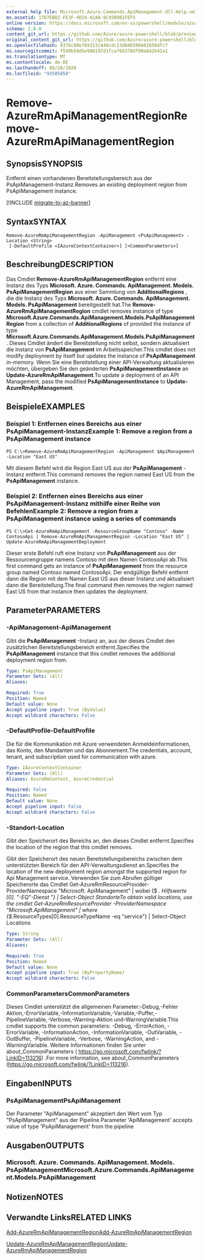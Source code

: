 ```yaml
---
external help file: Microsoft.Azure.Commands.ApiManagement.dll-Help.xml
ms.assetid: 17D7EBD2-FE3F-4D24-A1AA-8C45B9B1FEF5
online version: https://docs.microsoft.com/en-us/powershell/module/azurerm.apimanagement/remove-azurermapimanagementregion
schema: 2.0.0
content_git_url: https://github.com/Azure/azure-powershell/blob/preview/src/ResourceManager/ApiManagement/Commands.ApiManagement/help/Remove-AzureRmApiManagementRegion.md
original_content_git_url: https://github.com/Azure/azure-powershell/blob/preview/src/ResourceManager/ApiManagement/Commands.ApiManagement/help/Remove-AzureRmApiManagementRegion.md
ms.openlocfilehash: 0376c80e769153c448cdc23d8465966026584fcf
ms.sourcegitcommit: f599b50d5e980197d1fca769378df90a842b42a1
ms.translationtype: MT
ms.contentlocale: de-DE
ms.lasthandoff: 08/20/2020
ms.locfileid: "93505858"
---
```

# <span data-ttu-id="4008b-101">Remove-AzureRmApiManagementRegion</span><span class="sxs-lookup"><span data-stu-id="4008b-101">Remove-AzureRmApiManagementRegion</span></span>

## <span data-ttu-id="4008b-102">Synopsis</span><span class="sxs-lookup"><span data-stu-id="4008b-102">SYNOPSIS</span></span>
<span data-ttu-id="4008b-103">Entfernt einen vorhandenen Bereitstellungsbereich aus der PsApiManagement-Instanz.</span><span class="sxs-lookup"><span data-stu-id="4008b-103">Removes an existing deployment region from PsApiManagement instance.</span></span>

[!INCLUDE [migrate-to-az-banner](../../includes/migrate-to-az-banner.md)]

## <span data-ttu-id="4008b-104">Syntax</span><span class="sxs-lookup"><span data-stu-id="4008b-104">SYNTAX</span></span>

```
Remove-AzureRmApiManagementRegion -ApiManagement <PsApiManagement> -Location <String>
 [-DefaultProfile <IAzureContextContainer>] [<CommonParameters>]
```

## <span data-ttu-id="4008b-105">Beschreibung</span><span class="sxs-lookup"><span data-stu-id="4008b-105">DESCRIPTION</span></span>
<span data-ttu-id="4008b-106">Das Cmdlet **Remove-AzureRmApiManagementRegion** entfernt eine Instanz des Typs **Microsoft. Azure. Commands. ApiManagement. Models. PsApiManagementRegion** aus einer Sammlung von **AdditionalRegions** , die die Instanz des Typs **Microsoft. Azure. Commands. ApiManagement. Models. PsApiManagement** bereitgestellt hat.</span><span class="sxs-lookup"><span data-stu-id="4008b-106">The **Remove-AzureRmApiManagementRegion** cmdlet removes instance of type **Microsoft.Azure.Commands.ApiManagement.Models.PsApiManagementRegion** from a collection of **AdditionalRegions** of provided the instance of type **Microsoft.Azure.Commands.ApiManagement.Models.PsApiManagement**.</span></span>
<span data-ttu-id="4008b-107">Dieses Cmdlet ändert die Bereitstellung nicht selbst, sondern aktualisiert die Instanz von **PsApiManagement** im Arbeitsspeicher.</span><span class="sxs-lookup"><span data-stu-id="4008b-107">This cmdlet does not modify deployment by itself but updates the instance of **PsApiManagement** in-memory.</span></span>
<span data-ttu-id="4008b-108">Wenn Sie eine Bereitstellung einer API-Verwaltung aktualisieren möchten, übergeben Sie den geänderten **PsApiManagementInstance** an **Update-AzureRmApiManagement**.</span><span class="sxs-lookup"><span data-stu-id="4008b-108">To update a deployment of an API Management, pass the modified **PsApiManagementInstance** to **Update-AzureRmApiManagement**.</span></span>

## <span data-ttu-id="4008b-109">Beispiele</span><span class="sxs-lookup"><span data-stu-id="4008b-109">EXAMPLES</span></span>

### <span data-ttu-id="4008b-110">Beispiel 1: Entfernen eines Bereichs aus einer PsApiManagement-Instanz</span><span class="sxs-lookup"><span data-stu-id="4008b-110">Example 1: Remove a region from a PsApiManagement instance</span></span>
```
PS C:\>Remove-AzureRmApiManagementRegion -ApiManagement $ApiManagement -Location "East US"
```

<span data-ttu-id="4008b-111">Mit diesem Befehl wird die Region East US aus der **PsApiManagement** -Instanz entfernt.</span><span class="sxs-lookup"><span data-stu-id="4008b-111">This command removes the region named East US from the **PsApiManagement** instance.</span></span>

### <span data-ttu-id="4008b-112">Beispiel 2: Entfernen eines Bereichs aus einer PsApiManagement-Instanz mithilfe einer Reihe von Befehlen</span><span class="sxs-lookup"><span data-stu-id="4008b-112">Example 2: Remove a region from a PsApiManagement instance using a series of commands</span></span>
```
PS C:\>Get-AzureRmApiManagement -ResourceGroupName "Contoso" -Name ContosoApi | Remove-AzureRmApiManagementRegion -Location "East US" | Update-AzureRmApiManagementDeployment
```

<span data-ttu-id="4008b-113">Dieser erste Befehl ruft eine Instanz von **PsApiManagement** aus der Ressourcengruppe namens Contoso mit dem Namen ContosoApi ab.</span><span class="sxs-lookup"><span data-stu-id="4008b-113">This first command gets an instance of **PsApiManagement** from the resource group named Contoso named ContosoApi.</span></span>
<span data-ttu-id="4008b-114">Der endgültige Befehl entfernt dann die Region mit dem Namen East US aus dieser Instanz und aktualisiert dann die Bereitstellung.</span><span class="sxs-lookup"><span data-stu-id="4008b-114">The final command then removes the region named East US from that instance then updates the deployment.</span></span>

## <span data-ttu-id="4008b-115">Parameter</span><span class="sxs-lookup"><span data-stu-id="4008b-115">PARAMETERS</span></span>

### <span data-ttu-id="4008b-116">-ApiManagement</span><span class="sxs-lookup"><span data-stu-id="4008b-116">-ApiManagement</span></span>
<span data-ttu-id="4008b-117">Gibt die **PsApiManagement** -Instanz an, aus der dieses Cmdlet den zusätzlichen Bereitstellungsbereich entfernt.</span><span class="sxs-lookup"><span data-stu-id="4008b-117">Specifies the **PsApiManagement** instance that this cmdlet removes the additional deployment region from.</span></span>

```yaml
Type: PsApiManagement
Parameter Sets: (All)
Aliases: 

Required: True
Position: Named
Default value: None
Accept pipeline input: True (ByValue)
Accept wildcard characters: False
```

### <span data-ttu-id="4008b-118">-DefaultProfile</span><span class="sxs-lookup"><span data-stu-id="4008b-118">-DefaultProfile</span></span>
<span data-ttu-id="4008b-119">Die für die Kommunikation mit Azure verwendeten Anmeldeinformationen, das Konto, den Mandanten und das Abonnement.</span><span class="sxs-lookup"><span data-stu-id="4008b-119">The credentials, account, tenant, and subscription used for communication with azure.</span></span>
 
```yaml
Type: IAzureContextContainer
Parameter Sets: (All)
Aliases: AzureRmContext, AzureCredential

Required: False
Position: Named
Default value: None
Accept pipeline input: False
Accept wildcard characters: False
```

### <span data-ttu-id="4008b-120">-Standort</span><span class="sxs-lookup"><span data-stu-id="4008b-120">-Location</span></span>
<span data-ttu-id="4008b-121">Gibt den Speicherort des Bereichs an, den dieses Cmdlet entfernt.</span><span class="sxs-lookup"><span data-stu-id="4008b-121">Specifies the location of the region that this cmdlet removes.</span></span>

<span data-ttu-id="4008b-122">Gibt den Speicherort des neuen Bereitstellungsbereichs zwischen dem unterstützten Bereich für den API-Verwaltungsdienst an.</span><span class="sxs-lookup"><span data-stu-id="4008b-122">Specifies the location of the new deployment region amongst the supported region for Api Management service.</span></span>
<span data-ttu-id="4008b-123">Verwenden Sie zum Abrufen gültiger Speicherorte das Cmdlet Get-AzureRmResourceProvider-ProviderNamespace "Microsoft. ApiManagement" | wobei {$ _. Hilfswerte [0]. "-EQ"-Dienst "} | Select-Object Standorte</span><span class="sxs-lookup"><span data-stu-id="4008b-123">To obtain valid locations, use the cmdlet Get-AzureRmResourceProvider -ProviderNamespace "Microsoft.ApiManagement" | where {$_.ResourceTypes[0].ResourceTypeName -eq "service"} | Select-Object Locations</span></span>

```yaml
Type: String
Parameter Sets: (All)
Aliases: 

Required: True
Position: Named
Default value: None
Accept pipeline input: True (ByPropertyName)
Accept wildcard characters: False
```

### <span data-ttu-id="4008b-124">CommonParameters</span><span class="sxs-lookup"><span data-stu-id="4008b-124">CommonParameters</span></span>
<span data-ttu-id="4008b-125">Dieses Cmdlet unterstützt die allgemeinen Parameter:-Debug,-Fehler Aktion,-ErrorVariable,-InformationVariable,-Variable,-Puffer,-PipelineVariable,-Verbose,-Warning-Aktion und-WarningVariable.</span><span class="sxs-lookup"><span data-stu-id="4008b-125">This cmdlet supports the common parameters: -Debug, -ErrorAction, -ErrorVariable, -InformationAction, -InformationVariable, -OutVariable, -OutBuffer, -PipelineVariable, -Verbose, -WarningAction, and -WarningVariable.</span></span> <span data-ttu-id="4008b-126">Weitere Informationen finden Sie unter about_CommonParameters ( https://go.microsoft.com/fwlink/?LinkID=113216) .</span><span class="sxs-lookup"><span data-stu-id="4008b-126">For more information, see about_CommonParameters (https://go.microsoft.com/fwlink/?LinkID=113216).</span></span>

## <span data-ttu-id="4008b-127">Eingaben</span><span class="sxs-lookup"><span data-stu-id="4008b-127">INPUTS</span></span>

### <span data-ttu-id="4008b-128">PsApiManagement</span><span class="sxs-lookup"><span data-stu-id="4008b-128">PsApiManagement</span></span>
<span data-ttu-id="4008b-129">Der Parameter "ApiManagement" akzeptiert den Wert vom Typ "PsApiManagement" aus der Pipeline.</span><span class="sxs-lookup"><span data-stu-id="4008b-129">Parameter 'ApiManagement' accepts value of type 'PsApiManagement' from the pipeline</span></span>

## <span data-ttu-id="4008b-130">Ausgaben</span><span class="sxs-lookup"><span data-stu-id="4008b-130">OUTPUTS</span></span>

### <span data-ttu-id="4008b-131">Microsoft. Azure. Commands. ApiManagement. Models. PsApiManagement</span><span class="sxs-lookup"><span data-stu-id="4008b-131">Microsoft.Azure.Commands.ApiManagement.Models.PsApiManagement</span></span>

## <span data-ttu-id="4008b-132">Notizen</span><span class="sxs-lookup"><span data-stu-id="4008b-132">NOTES</span></span>

## <span data-ttu-id="4008b-133">Verwandte Links</span><span class="sxs-lookup"><span data-stu-id="4008b-133">RELATED LINKS</span></span>

[<span data-ttu-id="4008b-134">Add-AzureRmApiManagementRegion</span><span class="sxs-lookup"><span data-stu-id="4008b-134">Add-AzureRmApiManagementRegion</span></span>](./Add-AzureRmApiManagementRegion.md)

[<span data-ttu-id="4008b-135">Update-AzureRmApiManagementRegion</span><span class="sxs-lookup"><span data-stu-id="4008b-135">Update-AzureRmApiManagementRegion</span></span>](./Update-AzureRmApiManagementRegion.md)


